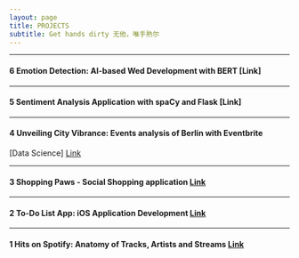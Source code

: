 ```yaml
---
layout: page
title: PROJECTS
subtitle: Get hands dirty 无他，唯手熟尔
---
```




---
#### 6 Emotion Detection: AI-based Wed Development with BERT [Link]

<!-- (_posts/2024-03-01-Emotion-Detection-AI-Based-Web-Development.md) -->


---
#### 5 Sentiment Analysis Application with spaCy and Flask [Link]

---
#### 4 Unveiling City Vibrance: Events analysis of Berlin with Eventbrite 
[Data Science] [Link](_posts/2023-05-30-Unveil-City-Vibrance.md)

---
#### 3 Shopping Paws - Social Shopping application [Link](https://github.com/3-paws/3p.git)

<!-- [Full Stack Development]  -->

---
#### 2 To-Do List App: iOS Application Development [Link](_posts/2023-01-20-iOS-Application-Development.md)

<!-- [iOS Application Development]   -->

---
#### 1 Hits on Spotify: Anatomy of Tracks, Artists and Streams [Link](_posts/2022-08-01-Hits-on-Spotify.md)

<!-- [Data Science]  -->

